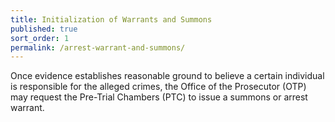```yaml
---
title: Initialization of Warrants and Summons
published: true
sort_order: 1
permalink: /arrest-warrant-and-summons/
---
```


Once evidence establishes reasonable ground to believe a certain individual is responsible for the alleged crimes, the Office of the Prosecutor (OTP) may request the Pre-Trial Chambers (PTC) to issue a summons or arrest warrant.
